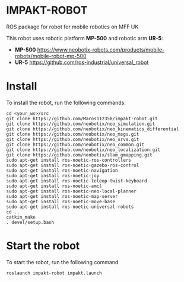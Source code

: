 # IMPAKT-ROBOT
ROS package for robot for mobile robotics on MFF UK

This robot uses robotic platform **MP-500** and robotic arm **UR-5**:
- **MP-500** https://www.neobotix-robots.com/products/mobile-robots/mobile-robot-mp-500
- **UR-5** https://github.com/ros-industrial/universal_robot

# Install
To install the robot, run the following commands:
```
cd <your_ws>/src
git clone https://github.com/Maros112358/impakt-robot.git
git clone https://github.com/neobotix/neo_simulation.git
git clone https://github.com/neobotix/neo_kinematics_differential
git clone https://github.com/neobotix/neo_msgs.git
git clone https://github.com/neobotix/neo_srvs.git
git clone https://github.com/neobotix/neo_common.git
git clone https://github.com/neobotix/neo_localization.git
git clone https://github.com/neobotix/slam_gmapping.git
sudo apt-get install ros-noetic-ros-controllers
sudo apt-get install ros-noetic-gazebo-ros-control
sudo apt-get install ros-noetic-navigation
sudo apt-get install ros-noetic-joy
sudo apt-get install ros-noetic-teleop-twist-keyboard
sudo apt-get install ros-noetic-amcl
sudo apt-get install ros-noetic-neo-local-planner
sudo apt-get install ros-noetic-map-server
sudo apt-get install ros-noetic-move-base
sudo apt-get install ros-noetic-universal-robots
cd ..
catkin_make
. devel/setup.bash
```

# Start the robot
To start the robot, run the following command
```
roslaunch impakt-robot impakt.launch
```
